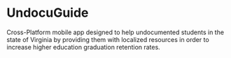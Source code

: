 # UndocuGuide
Cross-Platform mobile app designed to help undocumented students in the state of Virginia by providing them with localized resources in order to increase higher education graduation retention rates.
